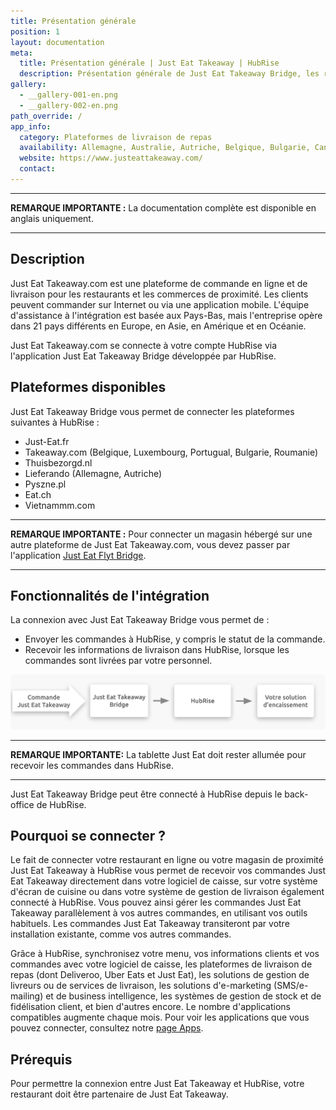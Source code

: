 ```yaml
---
title: Présentation générale
position: 1
layout: documentation
meta:
  title: Présentation générale | Just Eat Takeaway | HubRise
  description: Présentation générale de Just Eat Takeaway Bridge, les raisons de connecter Just Eat Takeaway à HubRise et fonctionnalités de l'intégration avec HubRise.
gallery:
  - __gallery-001-en.png
  - __gallery-002-en.png
path_override: /
app_info:
  category: Plateformes de livraison de repas
  availability: Allemagne, Australie, Autriche, Belgique, Bulgarie, Canada, Danemark, Espagne, France, Irlande, Israël, Italie, Luxembourg, Norvège, Nouvelle-Zélande, Pays-Bas, Pologne, Portugal, Roumanie, Royaume-Uni, Suisse
  website: https://www.justeattakeaway.com/
  contact:
---
```


---

**REMARQUE IMPORTANTE :** La documentation complète est disponible <Link to="/apps/just-eat-takeaway" addLocalePrefix={false}>en anglais uniquement</Link>.

---

## Description

Just Eat Takeaway.com est une plateforme de commande en ligne et de livraison pour les restaurants et les commerces de proximité. Les clients peuvent commander sur Internet ou via une application mobile. L'équipe d'assistance à l'intégration est basée aux Pays-Bas, mais l'entreprise opère dans 21 pays différents en Europe, en Asie, en Amérique et en Océanie.

Just Eat Takeaway.com se connecte à votre compte HubRise via l'application Just Eat Takeaway Bridge développée par HubRise.

## Plateformes disponibles

Just Eat Takeaway Bridge vous permet de connecter les plateformes suivantes à HubRise :

- Just-Eat.fr
- Takeaway.com (Belgique, Luxembourg, Portugual, Bulgarie, Roumanie)
- Thuisbezorgd.nl
- Lieferando (Allemagne, Autriche)
- Pyszne.pl
- Eat.ch
- Vietnammm.com

---

**REMARQUE IMPORTANTE :** Pour connecter un magasin hébergé sur une autre plateforme de Just Eat Takeaway.com, vous devez passer par l'application [Just Eat Flyt Bridge](/apps/just-eat-flyt/).

---

## Fonctionnalités de l'intégration

La connexion avec Just Eat Takeaway Bridge vous permet de :

- Envoyer les commandes à HubRise, y compris le statut de la commande.
- Recevoir les informations de livraison dans HubRise, lorsque les commandes sont livrées par votre personnel.

![Flux de données entre Just Eat Takeaway, Just Eat Takeaway Bridge et HubRise](../images/000-fr-2x-jet-connection-diagram.png)

---

**REMARQUE IMPORTANTE:** La tablette Just Eat doit rester allumée pour recevoir les commandes dans HubRise.

---

Just Eat Takeaway Bridge peut être connecté à HubRise depuis le back-office de HubRise.

## Pourquoi se connecter ?

Le fait de connecter votre restaurant en ligne ou votre magasin de proximité Just Eat Takeaway à HubRise vous permet de recevoir vos commandes Just Eat Takeaway directement dans votre logiciel de caisse, sur votre système d'écran de cuisine ou dans votre système de gestion de livraison également connecté à HubRise. Vous pouvez ainsi gérer les commandes Just Eat Takeaway parallèlement à vos autres commandes, en utilisant vos outils habituels. Les commandes Just Eat Takeaway transiteront par votre installation existante, comme vos autres commandes.

Grâce à HubRise, synchronisez votre menu, vos informations clients et vos commandes avec votre logiciel de caisse, les plateformes de livraison de repas (dont Deliveroo, Uber Eats et Just Eat), les solutions de gestion de livreurs ou de services de livraison, les solutions d'e-marketing (SMS/e-mailing) et de business intelligence, les systèmes de gestion de stock et de fidélisation client, et bien d'autres encore. Le nombre d'applications compatibles augmente chaque mois. Pour voir les applications que vous pouvez connecter, consultez notre [page Apps](/apps).

## Prérequis

Pour permettre la connexion entre Just Eat Takeaway et HubRise, votre restaurant doit être partenaire de Just Eat Takeaway.
